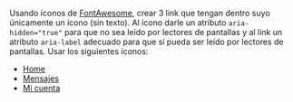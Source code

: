  Usando íconos de [FontAwesome](https://fontawesome.com/icons?d=gallery), crear 3 link que tengan dentro suyo únicamente un ícono (sin texto). Al ícono darle un atributo `aria-hidden="true"` para que no sea leído por lectores de pantallas y al link un atributo `aria-label` adecuado para que sí pueda ser leído por lectores de pantallas. Usar los siguientes íconos:
  - [Home](https://fontawesome.com/icons/home?style=solid)
  - [Mensajes](https://fontawesome.com/icons/envelope?style=solid)
  - [Mi cuenta](https://fontawesome.com/icons/user?style=solid)